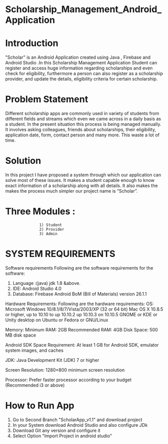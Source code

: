 # Scholarship_Management_Android_Application

# Introduction

"Scholar" is an Android Application created using Java , Firebase and Android Studio .In this Scholarship Management Application Student can register and access huge information regarding scholarships and even check for eligibility, furthermore a person can also register as a scholarship provider, and update the details, eligibility criteria for certain scholarship.

# Problem Statement 

 Different scholarship apps are commonly used in variety of students from different fields and streams which even we came across in a daily basis as a student. 
 In the present situation this process is being managed manually. It involves asking colleagues, friends about scholarships, their eligibility, application date, form, contact    person and many more. This waste a lot of time.
 
 # Solution 
 
 In this project I have proposed a system through which our application can solve most of these issues. It makes a student capable enough to know exact information of a scholarship along with all details. It also makes the makes the process much simpler our project name is “Scholar”. 
 
 # Three Modules  : 
                   1) Student 
                   2) Provider
                   3) Admin

# SYSTEM REQUIREMENTS 

Software requirements 
Following are the software requirements for the software: 
1.	Language :(java) jdk 1.8 &above.
2.	IDE: Android Studio 4.0
3.	Database: Firebase Android BoM (Bill of Materials) version 26.1.1

Hardware Requirements: 
Following are the hardware requirements: 
OS: Microsoft Windows 10/8.1/8/7/Vista/2003/XP (32 or 64 bit)
        Mac OS X 10.8.5 or higher, up to 10.10 to up 10.10.2 up 10.10.3 on 10.10.5
        GNOME or KDE or Unity desktop on Ubuntu or Fedora or GNU/Linux 

Memory: Minimum RAM: 2GB
	    Recommended RAM: 4GB
	    Disk Space: 500 MB disk space

Android SDK Space Requirement:   At least 1 GB for Android SDK, emulator system images, and caches

JDK:  Java Development Kit (JDK) 7 or higher

Screen Resolution: 1280×800 minimum screen resolution

Processor: Prefer faster processor according to your budget (Recommended i3 or above)

# How to Run App 

1. Go to Second Branch "ScholarApp_v1.1" and download project 
2. In your System download Android Studio and also configure JDk 
3. Download Git any version and configure it
4. Select Option "Import Project in android studio"


